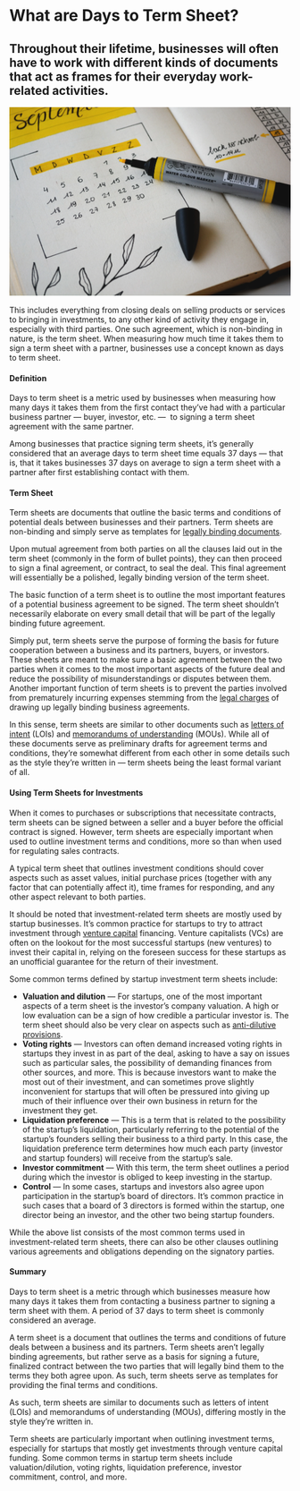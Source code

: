 # What are Days to Term Sheet?

## Throughout their lifetime, businesses will often have to work with different kinds of documents that act as frames for their everyday work-related activities.

![term sheet](./img/estee-janssens-zni0zgb3bkQ-unsplash.webp)

This includes everything from closing deals on selling products or services to bringing in investments, to any other kind of activity they engage in, especially with third parties. One such agreement, which is non-binding in nature, is the term sheet. When measuring how much time it takes them to sign a term sheet with a partner, businesses use a concept known as days to term sheet.

#### Definition 

Days to term sheet is a metric used by businesses when measuring how many days it takes them from the first contact they’ve had with a particular business partner — buyer, investor, etc. —  to signing a term sheet agreement with the same partner. 

Among businesses that practice signing term sheets, it’s generally considered that an average days to term sheet time equals 37 days — that is, that it takes businesses 37 days on average to sign a term sheet with a partner after first establishing contact with them.  

#### Term Sheet

Term sheets are documents that outline the basic terms and conditions of potential deals between businesses and their partners. Term sheets are non-binding and simply serve as templates for [legally binding documents](https://www.legalmatch.com/law-library/article/legally-binding-contracts.html). 

Upon mutual agreement from both parties on all the clauses laid out in the term sheet (commonly in the form of bullet points), they can then proceed to sign a final agreement, or contract, to seal the deal. This final agreement will essentially be a polished, legally binding version of the term sheet.

The basic function of a term sheet is to outline the most important features of a potential business agreement to be signed. The term sheet shouldn’t necessarily elaborate on every small detail that will be part of the legally binding future agreement. 

Simply put, term sheets serve the purpose of forming the basis for future cooperation between a business and its partners, buyers, or investors. These sheets are meant to make sure a basic agreement between the two parties when it comes to the most important aspects of the future deal and reduce the possibility of misunderstandings or disputes between them. Another important function of term sheets is to prevent the parties involved from prematurely incurring expenses stemming from the [legal charges](https://www.contractscounsel.com/b/cost-to-draft-legal-document) of drawing up legally binding business agreements. 

In this sense, term sheets are similar to other documents such as [letters of intent](https://www.rocketlawyer.com/gb/en/quick-guides/letters-of-intent) (LOIs) and [memorandums of understanding](https://www.stimmel-law.com/en/articles/memorandums-understanding-what-are-they-really) (MOUs). While all of these documents serve as preliminary drafts for agreement terms and conditions, they’re somewhat different from each other in some details such as the style they’re written in — term sheets being the least formal variant of all. 

#### Using Term Sheets for Investments

When it comes to purchases or subscriptions that necessitate contracts, term sheets can be signed between a seller and a buyer before the official contract is signed. However, term sheets are especially important when used to outline investment terms and conditions, more so than when used for regulating sales contracts.   

A typical term sheet that outlines investment conditions should cover aspects such as asset values, initial purchase prices (together with any factor that can potentially affect it), time frames for responding, and any other aspect relevant to both parties. 

It should be noted that investment-related term sheets are mostly used by startup businesses. It’s common practice for startups to try to attract investment through [venture capital](https://www.edupristine.com/blog/venture-capital) financing. Venture capitalists (VCs) are often on the lookout for the most successful startups (new ventures) to invest their capital in, relying on the foreseen success for these startups as an unofficial guarantee for the return of their investment.

Some common terms defined by startup investment term sheets include:

* **Valuation and dilution** — For startups, one of the most important aspects of a term sheet is the investor’s company valuation. A high or low evaluation can be a sign of how credible a particular investor is. The term sheet should also be very clear on aspects such as [anti-dilutive provisions](https://corporatefinanceinstitute.com/resources/knowledge/deals/anti-dilution-adjustment-clause/).
* **Voting rights** — Investors can often demand increased voting rights in startups they invest in as part of the deal, asking to have a say on issues such as particular sales, the possibility of demanding finances from other sources, and more. This is because investors want to make the most out of their investment, and can sometimes prove slightly inconvenient for startups that will often be pressured into giving up much of their influence over their own business in return for the investment they get. 
* **Liquidation preference** — This is a term that is related to the possibility of the startup’s liquidation, particularly referring to the potential of the startup’s founders selling their business to a third party. In this case, the liquidation preference term determines how much each party (investor and startup founders) will receive from the startup’s sale. 
* **Investor commitment** — With this term, the term sheet outlines a period during which the investor is obliged to keep investing in the startup.
* **Control** — In some cases, startups and investors also agree upon participation in the startup’s board of directors. It’s common practice in such cases that a board of 3 directors is formed within the startup, one director being an investor, and the other two being startup founders.

While the above list consists of the most common terms used in investment-related term sheets, there can also be other clauses outlining various agreements and obligations depending on the signatory parties. 

#### Summary

Days to term sheet is a metric through which businesses measure how many days it takes them from contacting a business partner to signing a term sheet with them. A period of 37 days to term sheet is commonly considered an average.

A term sheet is a document that outlines the terms and conditions of future deals between a business and its partners. Term sheets aren’t legally binding agreements, but rather serve as a basis for signing a future, finalized contract between the two parties that will legally bind them to the terms they both agree upon. As such, term sheets serve as templates for providing the final terms and conditions.

As such, term sheets are similar to documents such as letters of intent (LOIs) and memorandums of understanding (MOUs), differing mostly in the style they’re written in.

Term sheets are particularly important when outlining investment terms, especially for startups that mostly get investments through venture capital funding. Some common terms in startup term sheets include valuation/dilution, voting rights, liquidation preference, investor commitment, control, and more. 